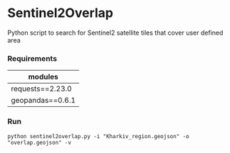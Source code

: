 # Sentinel2Overlap
Python script to search for Sentinel2 satellite tiles that cover user defined area

### Requirements

| modules | 
| ------ | 
| requests==2.23.0 | 
| geopandas==0.6.1 | 

### Run
```
python sentinel2overlap.py -i "Kharkiv_region.geojson" -o "overlap.geojson" -v
```